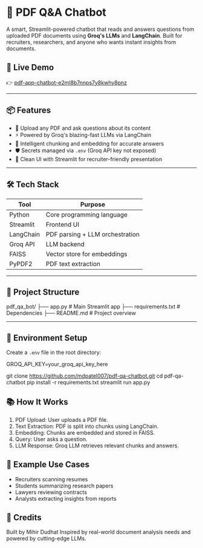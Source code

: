 # 🧠 PDF Q&A Chatbot

A smart, Streamlit-powered chatbot that reads and answers questions from uploaded PDF documents using **Groq's LLMs** and **LangChain**. Built for recruiters, researchers, and anyone who wants instant insights from documents.

## 🚀 Live Demo

👉 [pdf-app-chatbot-e2ml8b7nnps7y8kwhy8pnz](https://pdf-app-chatbot-e2ml8b7nnps7y8kwhy8pnz.streamlit.app/)

---

## 📦 Features

- 📄 Upload any PDF and ask questions about its content
- ⚡ Powered by Groq's blazing-fast LLMs via LangChain
- 🧠 Intelligent chunking and embedding for accurate answers
- 🛡️ Secrets managed via `.env` (Groq API key not exposed)
- 🎯 Clean UI with Streamlit for recruiter-friendly presentation

---

## 🛠️ Tech Stack

| Tool        | Purpose                          |
|-------------|----------------------------------|
| Python      | Core programming language        |
| Streamlit   | Frontend UI                      |
| LangChain   | PDF parsing + LLM orchestration  |
| Groq API    | LLM backend                      |
| FAISS       | Vector store for embeddings      |
| PyPDF2      | PDF text extraction              |

---

## 📁 Project Structure

pdf_qa_bot/ 
├── app.py # Main Streamlit app 
├── requirements.txt # Dependencies 
├── README.md # Project overview


---

## 🔐 Environment Setup

Create a `.env` file in the root directory:

GROQ_API_KEY=your_groq_api_key_here

git clone https://github.com/mdpatel007/pdf-qa-chatbot.git
cd pdf-qa-chatbot
pip install -r requirements.txt
streamlit run app.py

## 📚 How It Works
1. PDF Upload: User uploads a PDF file.
2. Text Extraction: PDF is split into chunks using LangChain.
3. Embedding: Chunks are embedded and stored in FAISS.
4. Query: User asks a question.
5. LLM Response: Groq LLM retrieves relevant chunks and answers.

## 🧠 Example Use Cases
- Recruiters scanning resumes
- Students summarizing research papers
- Lawyers reviewing contracts
- Analysts extracting insights from reports

## 🙌 Credits
Built by Mihir Dudhat Inspired by real-world document analysis needs and powered by cutting-edge LLMs.
